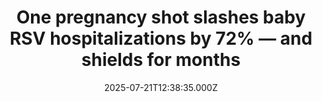 ---
title: "One pregnancy shot slashes baby RSV hospitalizations by 72% — and shields for months"
date: 2025-07-21T12:38:35.000Z
category: Health
externalLink: "https://www.sciencedaily.com/releases/2025/07/250720034025.htm"
image: ""
excerpt: "A new UK study shows that vaccinating pregnant women against RSV has led to a staggering 72% drop in hospitalizations of newborns with severe lung infections. By passing virus-fighting antibodies to their babies, vaccinated mothers are helping shield infants during their most vulnerable early months.…"
---